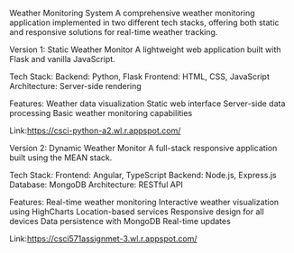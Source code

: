 Weather Monitoring System
A comprehensive weather monitoring application implemented in two different tech stacks, offering both static and responsive solutions for real-time weather tracking.

Version 1: Static Weather Monitor
A lightweight web application built with Flask and vanilla JavaScript.

Tech Stack:
Backend: Python, Flask
Frontend: HTML, CSS, JavaScript
Architecture: Server-side rendering

Features:
Weather data visualization
Static web interface
Server-side data processing
Basic weather monitoring capabilities

Link:https://csci-python-a2.wl.r.appspot.com/

Version 2: Dynamic Weather Monitor
A full-stack responsive application built using the MEAN stack.

Tech Stack:
Frontend: Angular, TypeScript
Backend: Node.js, Express.js
Database: MongoDB
Architecture: RESTful API

Features:
Real-time weather monitoring
Interactive weather visualization using HighCharts
Location-based services
Responsive design for all devices
Data persistence with MongoDB
Real-time updates

Link:https://csci571assignmet-3.wl.r.appspot.com/ 